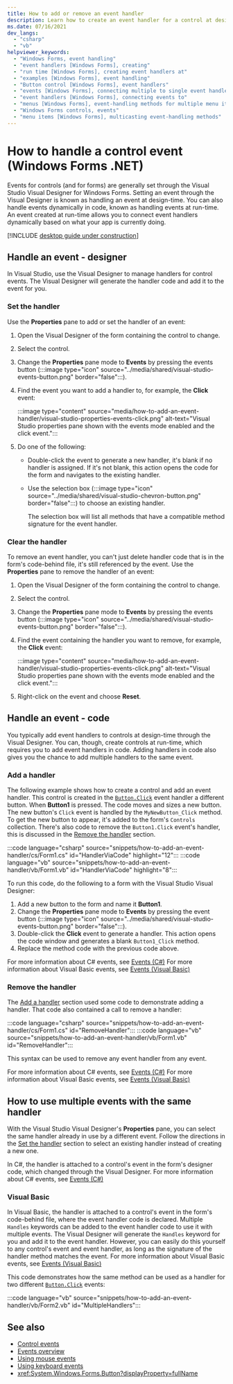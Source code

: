 ```yaml
---
title: How to add or remove an event handler
description: Learn how to create an event handler for a control at design-time with the Windows Forms Designer in Visual Studio or at run-time.
ms.date: 07/16/2021
dev_langs:
  - "csharp"
  - "vb"
helpviewer_keywords:
  - "Windows Forms, event handling"
  - "event handlers [Windows Forms], creating"
  - "run time [Windows Forms], creating event handlers at"
  - "examples [Windows Forms], event handling"
  - "Button control [Windows Forms], event handlers"
  - "events [Windows Forms], connecting multiple to single event handler"
  - "event handlers [Windows Forms], connecting events to"
  - "menus [Windows Forms], event-handling methods for multiple menu items"
  - "Windows Forms controls, events"
  - "menu items [Windows Forms], multicasting event-handling methods"
---
```


# How to handle a control event (Windows Forms .NET)

Events for controls (and for forms) are generally set through the Visual Studio Visual Designer for Windows Forms. Setting an event through the Visual Designer is known as handling an event at design-time. You can also handle events dynamically in code, known as handling events at run-time. An event created at run-time allows you to connect event handlers dynamically based on what your app is currently doing.

[!INCLUDE [desktop guide under construction](../../includes/desktop-guide-preview-note.md)]

## Handle an event - designer

In Visual Studio, use the Visual Designer to manage handlers for control events. The Visual Designer will generate the handler code and add it to the event for you.

### Set the handler

Use the **Properties** pane to add or set the handler of an event:

01. Open the Visual Designer of the form containing the control to change.
01. Select the control.
01. Change the **Properties** pane mode to **Events** by pressing the events button (:::image type="icon" source="../media/shared/visual-studio-events-button.png" border="false":::).
01. Find the event you want to add a handler to, for example, the **Click** event:

    :::image type="content" source="media/how-to-add-an-event-handler/visual-studio-properties-events-click.png" alt-text="Visual Studio properties pane shown with the events mode enabled and the click event.":::

01. Do one of the following:

    - Double-click the event to generate a new handler, it's blank if no handler is assigned. If it's not blank, this action opens the code for the form and navigates to the existing handler.

    - Use the selection box (:::image type="icon" source="../media/shared/visual-studio-chevron-button.png" border="false":::) to choose an existing handler.
  
      The selection box will list all methods that have a compatible method signature for the event handler.

### Clear the handler

To remove an event handler, you can't just delete handler code that is in the form's code-behind file, it's still referenced by the event. Use the **Properties** pane to remove the handler of an event:

01. Open the Visual Designer of the form containing the control to change.
01. Select the control.
01. Change the **Properties** pane mode to **Events** by pressing the events button (:::image type="icon" source="../media/shared/visual-studio-events-button.png" border="false":::).
01. Find the event containing the handler you want to remove, for example, the **Click** event:

    :::image type="content" source="media/how-to-add-an-event-handler/visual-studio-properties-events-click.png" alt-text="Visual Studio properties pane shown with the events mode enabled and the click event.":::

01. Right-click on the event and choose **Reset**.

## Handle an event - code

You typically add event handlers to controls at design-time through the Visual Designer. You can, though, create controls at run-time, which requires you to add event handlers in code. Adding handlers in code also gives you the chance to add multiple handlers to the same event.

### Add a handler

The following example shows how to create a control and add an event handler. This control is created in the [`Button.Click`](xref:System.Windows.Forms.Control.Click) event handler a different button. When **Button1** is pressed. The code moves and sizes a new button. The new button's `Click` event is handled by the `MyNewButton_Click` method. To get the new button to appear, it's added to the form's `Controls` collection. There's also code to remove the `Button1.Click` event's handler, this is discussed in the [Remove the handler](#remove-the-handler) section.

:::code language="csharp" source="snippets/how-to-add-an-event-handler/cs/Form1.cs" id="HandlerViaCode" highlight="12":::
:::code language="vb" source="snippets/how-to-add-an-event-handler/vb/Form1.vb" id="HandlerViaCode" highlight="8":::

To run this code, do the following to a form with the Visual Studio Visual Designer:

01. Add a new button to the form and name it **Button1**.
01. Change the **Properties** pane mode to **Events** by pressing the event button (:::image type="icon" source="../media/shared/visual-studio-events-button.png" border="false":::).
01. Double-click the **Click** event to generate a handler. This action opens the code window and generates a blank `Button1_Click` method.
01. Replace the method code with the previous code above.

For more information about C# events, see [Events (C#)](/dotnet/csharp/programming-guide/events/)
For more information about Visual Basic events, see [Events (Visual Basic)](/dotnet/visual-basic/programming-guide/language-features/events/)

### Remove the handler

The [Add a handler](#add-a-handler) section used some code to demonstrate adding a handler. That code also contained a call to remove a handler:

:::code language="csharp" source="snippets/how-to-add-an-event-handler/cs/Form1.cs" id="RemoveHandler":::
:::code language="vb" source="snippets/how-to-add-an-event-handler/vb/Form1.vb" id="RemoveHandler":::

This syntax can be used to remove any event handler from any event.

For more information about C# events, see [Events (C#)](/dotnet/csharp/programming-guide/events/)
For more information about Visual Basic events, see [Events (Visual Basic)](/dotnet/visual-basic/programming-guide/language-features/events/)

## How to use multiple events with the same handler

With the Visual Studio Visual Designer's **Properties** pane, you can select the same handler already in use by a different event. Follow the directions in the [Set the handler](#set-the-handler) section to select an existing handler instead of creating a new one.

In C#, the handler is attached to a control's event in the form's designer code, which changed through the Visual Designer. For more information about C# events, see [Events (C#)](/dotnet/csharp/programming-guide/events/)

### Visual Basic

In Visual Basic, the handler is attached to a control's event in the form's code-behind file, where the event handler code is declared. Multiple `Handles` keywords can be added to the event handler code to use it with multiple events. The Visual Designer will generate the `Handles` keyword for you and add it to the event handler. However, you can easily do this yourself to any control's event and event handler, as long as the signature of the handler method matches the event. For more information about Visual Basic events, see [Events (Visual Basic)](/dotnet/visual-basic/programming-guide/language-features/events/)

This code demonstrates how the same method can be used as a handler for two different [`Button.Click`](xref:System.Windows.Forms.Control.Click) events:

:::code language="vb" source="snippets/how-to-add-an-event-handler/vb/Form2.vb" id="MultipleHandlers":::

## See also

- [Control events](events.md)
- [Events overview](../forms/events.md)
- [Using mouse events](../input-mouse/events.md)
- [Using keyboard events](../input-keyboard/events.md)
- <xref:System.Windows.Forms.Button?displayProperty=fullName>
